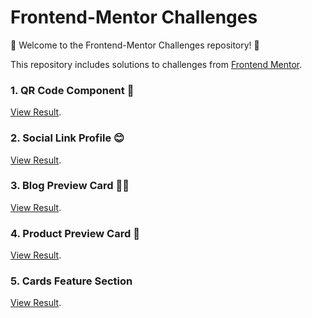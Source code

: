 # Frontend-Mentor Challenges

🚀 Welcome to the Frontend-Mentor Challenges repository! 🚀

This repository includes solutions to challenges from [Frontend Mentor](https://www.frontendmentor.io).

### 1. QR Code Component 📱 

[View Result](https://samahtt.github.io/frontend-mentor-challenges/qr-code-component-main/).

### 2. Social Link Profile 😊

[View Result](https://samahtt.github.io/frontend-mentor-challenges/social-links-profile-main/).

### 3. Blog Preview Card ✍🏻

[View Result](https://samahtt.github.io/frontend-mentor-challenges/blog-preview-card-main/).

### 4. Product Preview Card 🧴 

[View Result](https://samahtt.github.io/frontend-mentor-challenges/product-preview-card-component-main/). 

### 5. Cards Feature Section

[View Result](https://samahtt.github.io/frontend-mentor-challenges/four-card-feature-section-master/).
